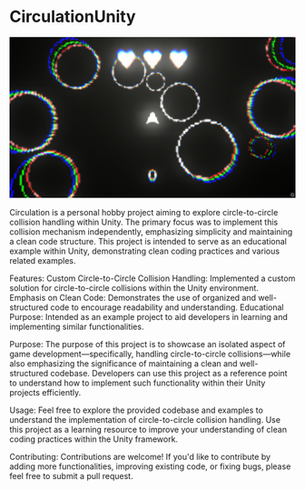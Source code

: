 # CirculationUnity

![Project Image](screenshot.png)

Circulation is a personal hobby project aiming to explore circle-to-circle collision handling within Unity. The primary focus was to implement this collision mechanism independently, emphasizing simplicity and maintaining a clean code structure. This project is intended to serve as an educational example within Unity, demonstrating clean coding practices and various related examples.

Features:
Custom Circle-to-Circle Collision Handling: Implemented a custom solution for circle-to-circle collisions within the Unity environment.
Emphasis on Clean Code: Demonstrates the use of organized and well-structured code to encourage readability and understanding.
Educational Purpose: Intended as an example project to aid developers in learning and implementing similar functionalities.

Purpose:
The purpose of this project is to showcase an isolated aspect of game development—specifically, handling circle-to-circle collisions—while also emphasizing the significance of maintaining a clean and well-structured codebase. Developers can use this project as a reference point to understand how to implement such functionality within their Unity projects efficiently.

Usage:
Feel free to explore the provided codebase and examples to understand the implementation of circle-to-circle collision handling. Use this project as a learning resource to improve your understanding of clean coding practices within the Unity framework.

Contributing:
Contributions are welcome! If you'd like to contribute by adding more functionalities, improving existing code, or fixing bugs, please feel free to submit a pull request.